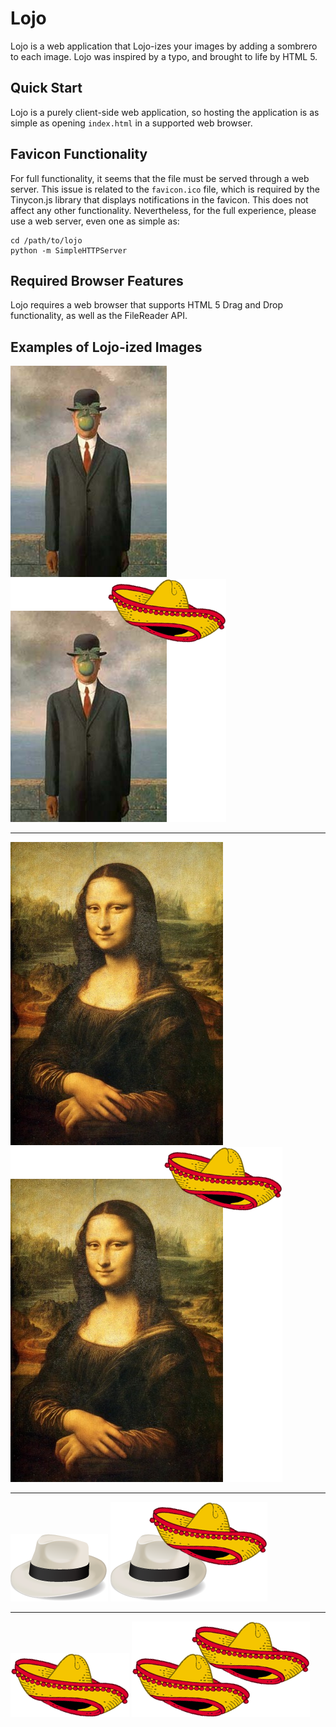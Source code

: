 Lojo
====

Lojo is a web application that Lojo-izes your images by adding a sombrero to
each image. Lojo was inspired by a typo, and brought to life by HTML 5.

Quick Start
-----------

Lojo is a purely client-side web application, so hosting the application is as
simple as opening `index.html` in a supported web browser.

Favicon Functionality
---------------------

For full functionality, it seems that the file must be served through a web
server. This issue is related to the `favicon.ico` file, which is required by
the Tinycon.js library that displays notifications in the favicon. This does
not affect any other functionality. Nevertheless, for the full experience,
please use a web server, even one as simple as:

    cd /path/to/lojo
    python -m SimpleHTTPServer

Required Browser Features
-------------------------

Lojo requires a web browser that supports HTML 5 Drag and Drop functionality,
as well as the FileReader API.

Examples of Lojo-ized Images
----------------------------

![](http://github.com/avik-das/lojo/raw/master/test-images/magritte.jpg)
![](http://github.com/avik-das/lojo/raw/master/test-images/magritte-lojoized.png)

-------------------------------------------------------------------------------

![](http://github.com/avik-das/lojo/raw/master/test-images/mona-lisa.jpg)
![](http://github.com/avik-das/lojo/raw/master/test-images/mona-lisa-lojoized.png)

-------------------------------------------------------------------------------

![](http://github.com/avik-das/lojo/raw/master/test-images/sinatra-logo.png)
![](http://github.com/avik-das/lojo/raw/master/test-images/sinatra-logo-lojoized.png)

-------------------------------------------------------------------------------

![](http://github.com/avik-das/lojo/raw/master/test-images/sombrero.png)
![](http://github.com/avik-das/lojo/raw/master/test-images/sombrero-lojoized.png)
